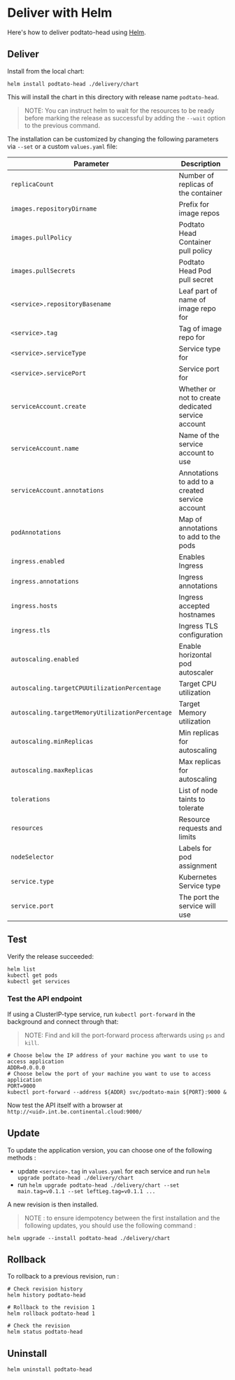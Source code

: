 # Deliver with Helm

Here's how to deliver podtato-head using [Helm](https://helm.sh).

## Deliver

Install from the local chart:

```
helm install podtato-head ./delivery/chart
```

This will install the chart in this directory with release name `podtato-head`.

> NOTE: You can instruct helm to wait for the resources to be ready before marking the release as successful by adding the `--wait` option to the previous command.

The installation can be customized by changing the following parameters via `--set` or a custom `values.yaml` file:

| Parameter                       | Description                                                     | Default                      |
| ------------------------------- | ----------------------------------------------------------------| -----------------------------|
| `replicaCount`                  | Number of replicas of the container                             | `1`                          |
| `images.repositoryDirname`      | Prefix for image repos                                          | `ghcr.io/podtato-head`       |
| `images.pullPolicy`             | Podtato Head Container pull policy                              | `IfNotPresent`               |
| `images.pullSecrets`            | Podtato Head Pod pull secret                                    | ``                           |
| `<service>.repositoryBasename`  | Leaf part of name of image repo for <service>                   | `podtato-main` etc.          |
| `<service>.tag`                 | Tag of image repo for <service>                                 | `v1-latest-dev`              |
| `<service>.serviceType`         | Service type for <service>                                      | `LoadBalancer` for main      |
| `<service>.servicePort`         | Service port for <service>                                      | `9000`-`9005`
| `serviceAccount.create`         | Whether or not to create dedicated service account              | `true`                       |
| `serviceAccount.name`           | Name of the service account to use                              | `default`                    |
| `serviceAccount.annotations`    | Annotations to add to a created service account                 | `{}`                         |
| `podAnnotations`                | Map of annotations to add to the pods                           | `{}`                         |
| `ingress.enabled`               | Enables Ingress                                                 | `false`                      |
| `ingress.annotations`           | Ingress annotations                                             | `{}`                         |
| `ingress.hosts`                 | Ingress accepted hostnames                                      | `[]`                         |
| `ingress.tls`                   | Ingress TLS configuration                                       | `[]`                         |
| `autoscaling.enabled`           | Enable horizontal pod autoscaler                                | `false`                      |
| `autoscaling.targetCPUUtilizationPercentage`  | Target CPU utilization                            | `80`                         |
| `autoscaling.targetMemoryUtilizationPercentage`  | Target Memory utilization                      | `80`                         |
| `autoscaling.minReplicas`       | Min replicas for autoscaling                                    | `1`                          |
| `autoscaling.maxReplicas`       | Max replicas for autoscaling                                    | `100`                        |
| `tolerations`                   | List of node taints to tolerate                                 | `[]`                         |
| `resources`                     | Resource requests and limits                                    | `{}`                         |
| `nodeSelector`                  | Labels for pod assignment                                       | `{}`                         |
| `service.type`                  | Kubernetes Service type                                         | `ClusterIP`                  |
| `service.port`                  | The port the service will use                                   | `9000`                       |

## Test

Verify the release succeeded:

```
helm list
kubectl get pods
kubectl get services
```

### Test the API endpoint

If using a ClusterIP-type service, run `kubectl port-forward` in the background
and connect through that:

> NOTE: Find and kill the port-forward process afterwards using `ps` and `kill`.

```
# Choose below the IP address of your machine you want to use to access application 
ADDR=0.0.0.0
# Choose below the port of your machine you want to use to access application 
PORT=9000
kubectl port-forward --address ${ADDR} svc/podtato-main ${PORT}:9000 &
```

Now test the API itself with a browser at `http://<uid>.int.be.continental.cloud:9000/`

## Update

To update the application version, you can choose one of the following methods :

- update `<service>.tag` in `values.yaml` for each service and run `helm upgrade podtato-head ./delivery/chart`
- run `helm upgrade podtato-head ./delivery/chart --set main.tag=v0.1.1 --set leftLeg.tag=v0.1.1 ...`

A new revision is then installed.

> NOTE : to ensure idempotency between the first installation and the following updates, you should use the following command :

```
helm upgrade --install podtato-head ./delivery/chart
```

## Rollback

To rollback to a previous revision, run :

```
# Check revision history
helm history podtato-head

# Rollback to the revision 1
helm rollback podtato-head 1

# Check the revision
helm status podtato-head
```

## Uninstall

```
helm uninstall podtato-head
```